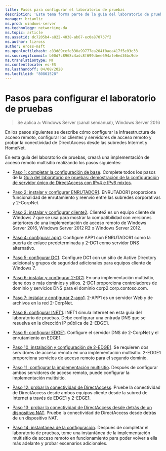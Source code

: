 ```yaml
---
title: Pasos para configurar el laboratorio de pruebas
description: 'Este tema forma parte de la guía del laboratorio de pruebas: demostración de una implementación multisitio de DirectAccess para Windows Server 2016'
manager: brianlic
ms.prod: windows-server
ms.technology: networking-da
ms.topic: article
ms.assetid: dc7205b4-a822-4038-ab67-ec0a870737f2
ms.author: lizross
author: eross-msft
ms.openlocfilehash: c83d89cefe330a99777ea204f0aea417f5e03c33
ms.sourcegitcommit: b00d7c8968c4adc8f699dbee694afe6ed36bc9de
ms.translationtype: MT
ms.contentlocale: es-ES
ms.lasthandoff: 04/08/2020
ms.locfileid: "80861528"
---
```

# <a name="steps-for-configuring-the-test-lab"></a>Pasos para configurar el laboratorio de pruebas

>Se aplica a: Windows Server (canal semianual), Windows Server 2016

En los pasos siguientes se describe cómo configurar la infraestructura de acceso remoto, configurar los clientes y servidores de acceso remoto y probar la conectividad de DirectAccess desde las subredes Internet y HomeNet.  
  
En esta guía del laboratorio de pruebas, creará una implementación de acceso remoto multisitio realizando los pasos siguientes:  
  
-   [Paso 1: completar la configuración de base](assetId:///9eb4a9ba-9118-4ea3-8963-e643ec81c3ed). Complete todos los pasos de la [Guía del laboratorio de pruebas: demostración de la configuración de servidor único de DirectAccess con IPv4 e IPv6 mixtos](https://go.microsoft.com/fwlink/p/?LinkId=237004).  
  
-   [Paso 2: instalar y configurar ENRUTADOR1](assetId:///e4b1a298-d5b0-410e-970b-c5358a9378f9). ENRUTADOR1 proporciona funcionalidad de enrutamiento y reenvío entre las subredes corporativas y 2-CorpNet.  
  
-   [Paso 3: instalar y configurar cliente2](assetId:///6cbee1b5-f6f6-443f-8fa9-31cc5c05a0ee). Cliente2 es un equipo cliente de Windows 7 que se usa para mostrar la compatibilidad con versiones anteriores de una implementación de acceso remoto de Windows Server 2016, Windows Server 2012 R2 o Windows Server 2012.  
  
-   [Paso 4: configurar app1](assetId:///a0ee655e-c01e-4bf3-a7b3-064e9614f810). Configure APP1 con ENRUTADOR1 como la puerta de enlace predeterminada y 2-DC1 como servidor DNS alternativo.  
  
-   [Paso 5: configurar DC1](assetId:///205ca795-93ce-4e53-aa6b-b44c87f0e14a). Configure DC1 con un sitio de Active Directory adicional y grupos de seguridad adicionales para equipos cliente de Windows 7.  
  
-   [Paso 6: instalar y configurar 2-DC1](assetId:///16752f61-edbf-4ff4-9d7a-e2077b66a127). En una implementación multisitio, tiene dos o más dominios y sitios. 2-DC1 proporciona controladores de dominio y servicios DNS para el dominio corp2.corp.contoso.com.  
  
-   [Paso 7: instalar y configurar 2-app1](assetId:///7d04b54e-590a-4d33-9766-415789859f29). 2-APP1 es un servidor Web y de archivos en la red 2-CorpNet.  
  
-   [Paso 8: configurar INET1](assetId:///8ecc0b63-8626-4939-8d26-3d51d051d231). INET1 simula Internet en esta guía del laboratorio de pruebas. Debe configurar una entrada DNS que se resuelva en la dirección IP pública de 2-EDGE1.  
  
-   [Paso 9: configurar EDGE1](assetId:///562744dc-30f6-42fa-bd5f-60a013b2179e). Configure el servidor DNS de 2-CorpNet y el enrutamiento en EDGE1.  
  
-   [Paso 10: instalación y configuración de 2-EDGE1](assetId:///1938c4f3-ca96-475d-9f2e-6bea3b7a4130). Se requieren dos servidores de acceso remoto en una implementación multisitio. 2-EDGE1 proporciona servicios de acceso remoto para el segundo dominio.  
  
-   [Paso 11: configurar la implementación multisitio](assetId:///537e4b68-043f-49c9-94d8-15ce8c4b18e2). Después de configurar ambos servidores de acceso remoto, puede configurar la implementación multisitio.  
  
-   [Paso 12: probar la conectividad de DirectAccess](assetId:///aa293b5d-4b6f-4004-95f3-0ab54804b15c). Pruebe la conectividad de DirectAccess desde ambos equipos cliente desde la subred de Internet a través de EDGE1 y 2-EDGE1.  
  
-   [Paso 13: probar la conectividad de DirectAccess desde detrás de un dispositivo NAT](assetId:///41f8195b-00a1-4991-9db8-3703514dbe0c). Pruebe la conectividad de DirectAccess desde detrás de un dispositivo NAT.  
  
-   [Paso 14: instantánea de la configuración](assetId:///7b56d5c9-c334-463e-9e29-d652ca110d84). Después de completar el laboratorio de pruebas, tome una instantánea de la implementación multisitio de acceso remoto en funcionamiento para poder volver a ella más adelante y probar escenarios adicionales.  
  


